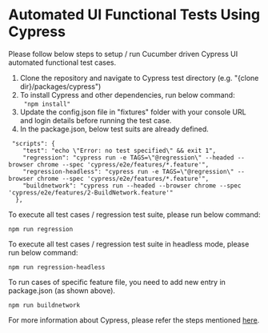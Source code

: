 # Automated UI Functional Tests Using Cypress

Please follow below steps to setup / run Cucumber driven Cypress UI automated functional test cases.
1. Clone the repository and navigate to Cypress test directory (e.g. "{clone dir}/packages/cypress")
2. To install Cypress and other dependencies, run below command:<br> ```
"npm install"```<br>
3. Update the config.json file in "fixtures" folder with your console URL and login details before running the test case.
4. In the package.json, below test suits are already defined. <br>
```
 "scripts": {
    "test": "echo \"Error: no test specified\" && exit 1",
    "regression": "cypress run -e TAGS=\"@regression\" --headed --browser chrome --spec 'cypress/e2e/features/*.feature'",
    "regression-headless": "cypress run -e TAGS=\"@regression\" --browser chrome --spec 'cypress/e2e/features/*.feature'",
    "buildnetwork": "cypress run --headed --browser chrome --spec 'cypress/e2e/features/2-BuildNetwork.feature'"
  },
```
To execute all test cases / regression test suite, please run below command:
```
npm run regression
```

To execute all test cases / regression test suite in headless mode, please run below command:
```
npm run regression-headless
```

To run cases of specific feature file, you need to add new entry in package.json (as shown above).
```
npm run buildnetwork
```

For more information about Cypress, please refer the steps mentioned [here](https://docs.cypress.io/guides/getting-started/installing-cypress).
